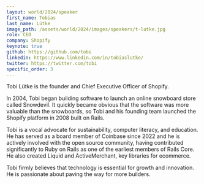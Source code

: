```yaml
---
layout: world/2024/speaker
first_name: Tobias
last_name: Lütke
image_path: /assets/world/2024/images/speakers/t-lutke.jpg
role: CEO
company: Shopify
keynote: true
github: https://github.com/tobi
linkedin: https://www.linkedin.com/in/tobiaslutke/
twitter: https://twitter.com/tobi
specific_order: 3
---
```


Tobi Lütke is the founder and Chief Executive Officer of Shopify.

In 2004, Tobi began building software to launch an online snowboard store called Snowdevil. It quickly became obvious that the software was more valuable than the snowboards, so Tobi and his founding team launched the Shopify platform in 2008 built on Rails.

Tobi is a vocal advocate for sustainability, computer literacy, and education. He has served as a board member of Coinbase since 2022 and he is actively involved with the open source community, having contributed significantly to Ruby on Rails as one of the earliest members of Rails Core. He also created Liquid and ActiveMerchant, key libraries for ecommerce.

Tobi firmly believes that technology is essential for growth and innovation. He is passionate about paving the way for more builders.
